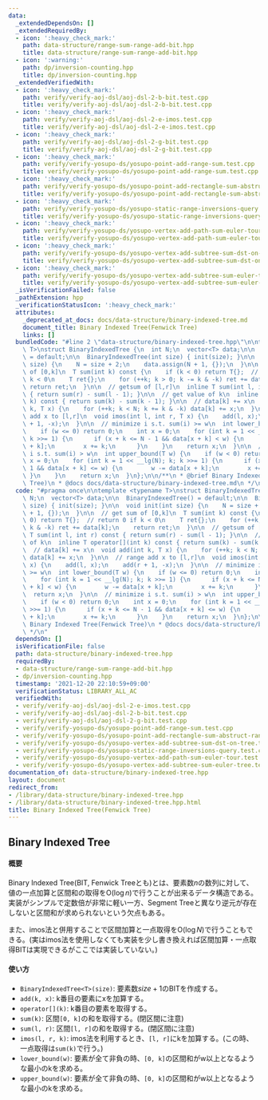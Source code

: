 ```yaml
---
data:
  _extendedDependsOn: []
  _extendedRequiredBy:
  - icon: ':heavy_check_mark:'
    path: data-structure/range-sum-range-add-bit.hpp
    title: data-structure/range-sum-range-add-bit.hpp
  - icon: ':warning:'
    path: dp/inversion-counting.hpp
    title: dp/inversion-counting.hpp
  _extendedVerifiedWith:
  - icon: ':heavy_check_mark:'
    path: verify/verify-aoj-dsl/aoj-dsl-2-b-bit.test.cpp
    title: verify/verify-aoj-dsl/aoj-dsl-2-b-bit.test.cpp
  - icon: ':heavy_check_mark:'
    path: verify/verify-aoj-dsl/aoj-dsl-2-e-imos.test.cpp
    title: verify/verify-aoj-dsl/aoj-dsl-2-e-imos.test.cpp
  - icon: ':heavy_check_mark:'
    path: verify/verify-aoj-dsl/aoj-dsl-2-g-bit.test.cpp
    title: verify/verify-aoj-dsl/aoj-dsl-2-g-bit.test.cpp
  - icon: ':heavy_check_mark:'
    path: verify/verify-yosupo-ds/yosupo-point-add-range-sum.test.cpp
    title: verify/verify-yosupo-ds/yosupo-point-add-range-sum.test.cpp
  - icon: ':heavy_check_mark:'
    path: verify/verify-yosupo-ds/yosupo-point-add-rectangle-sum-abstruct-range-tree.test.cpp
    title: verify/verify-yosupo-ds/yosupo-point-add-rectangle-sum-abstruct-range-tree.test.cpp
  - icon: ':heavy_check_mark:'
    path: verify/verify-yosupo-ds/yosupo-static-range-inversions-query.test.cpp
    title: verify/verify-yosupo-ds/yosupo-static-range-inversions-query.test.cpp
  - icon: ':heavy_check_mark:'
    path: verify/verify-yosupo-ds/yosupo-vertex-add-path-sum-euler-tour.test.cpp
    title: verify/verify-yosupo-ds/yosupo-vertex-add-path-sum-euler-tour.test.cpp
  - icon: ':heavy_check_mark:'
    path: verify/verify-yosupo-ds/yosupo-vertex-add-subtree-sum-dst-on-tree.test.cpp
    title: verify/verify-yosupo-ds/yosupo-vertex-add-subtree-sum-dst-on-tree.test.cpp
  - icon: ':heavy_check_mark:'
    path: verify/verify-yosupo-ds/yosupo-vertex-add-subtree-sum-euler-tree.test.cpp
    title: verify/verify-yosupo-ds/yosupo-vertex-add-subtree-sum-euler-tree.test.cpp
  _isVerificationFailed: false
  _pathExtension: hpp
  _verificationStatusIcon: ':heavy_check_mark:'
  attributes:
    _deprecated_at_docs: docs/data-structure/binary-indexed-tree.md
    document_title: Binary Indexed Tree(Fenwick Tree)
    links: []
  bundledCode: "#line 2 \"data-structure/binary-indexed-tree.hpp\"\n\ntemplate <typename\
    \ T>\nstruct BinaryIndexedTree {\n  int N;\n  vector<T> data;\n\n  BinaryIndexedTree()\
    \ = default;\n\n  BinaryIndexedTree(int size) { init(size); }\n\n  void init(int\
    \ size) {\n    N = size + 2;\n    data.assign(N + 1, {});\n  }\n\n  // get sum\
    \ of [0,k]\n  T sum(int k) const {\n    if (k < 0) return T{};  // return 0 if\
    \ k < 0\n    T ret{};\n    for (++k; k > 0; k -= k & -k) ret += data[k];\n   \
    \ return ret;\n  }\n\n  // getsum of [l,r]\n  inline T sum(int l, int r) const\
    \ { return sum(r) - sum(l - 1); }\n\n  // get value of k\n  inline T operator[](int\
    \ k) const { return sum(k) - sum(k - 1); }\n\n  // data[k] += x\n  void add(int\
    \ k, T x) {\n    for (++k; k < N; k += k & -k) data[k] += x;\n  }\n\n  // range\
    \ add x to [l,r]\n  void imos(int l, int r, T x) {\n    add(l, x);\n    add(r\
    \ + 1, -x);\n  }\n\n  // minimize i s.t. sum(i) >= w\n  int lower_bound(T w) {\n\
    \    if (w <= 0) return 0;\n    int x = 0;\n    for (int k = 1 << __lg(N); k;\
    \ k >>= 1) {\n      if (x + k <= N - 1 && data[x + k] < w) {\n        w -= data[x\
    \ + k];\n        x += k;\n      }\n    }\n    return x;\n  }\n\n  // minimize\
    \ i s.t. sum(i) > w\n  int upper_bound(T w) {\n    if (w < 0) return 0;\n    int\
    \ x = 0;\n    for (int k = 1 << __lg(N); k; k >>= 1) {\n      if (x + k <= N -\
    \ 1 && data[x + k] <= w) {\n        w -= data[x + k];\n        x += k;\n     \
    \ }\n    }\n    return x;\n  }\n};\n\n/**\n * @brief Binary Indexed Tree(Fenwick\
    \ Tree)\n * @docs docs/data-structure/binary-indexed-tree.md\n */\n"
  code: "#pragma once\n\ntemplate <typename T>\nstruct BinaryIndexedTree {\n  int\
    \ N;\n  vector<T> data;\n\n  BinaryIndexedTree() = default;\n\n  BinaryIndexedTree(int\
    \ size) { init(size); }\n\n  void init(int size) {\n    N = size + 2;\n    data.assign(N\
    \ + 1, {});\n  }\n\n  // get sum of [0,k]\n  T sum(int k) const {\n    if (k <\
    \ 0) return T{};  // return 0 if k < 0\n    T ret{};\n    for (++k; k > 0; k -=\
    \ k & -k) ret += data[k];\n    return ret;\n  }\n\n  // getsum of [l,r]\n  inline\
    \ T sum(int l, int r) const { return sum(r) - sum(l - 1); }\n\n  // get value\
    \ of k\n  inline T operator[](int k) const { return sum(k) - sum(k - 1); }\n\n\
    \  // data[k] += x\n  void add(int k, T x) {\n    for (++k; k < N; k += k & -k)\
    \ data[k] += x;\n  }\n\n  // range add x to [l,r]\n  void imos(int l, int r, T\
    \ x) {\n    add(l, x);\n    add(r + 1, -x);\n  }\n\n  // minimize i s.t. sum(i)\
    \ >= w\n  int lower_bound(T w) {\n    if (w <= 0) return 0;\n    int x = 0;\n\
    \    for (int k = 1 << __lg(N); k; k >>= 1) {\n      if (x + k <= N - 1 && data[x\
    \ + k] < w) {\n        w -= data[x + k];\n        x += k;\n      }\n    }\n  \
    \  return x;\n  }\n\n  // minimize i s.t. sum(i) > w\n  int upper_bound(T w) {\n\
    \    if (w < 0) return 0;\n    int x = 0;\n    for (int k = 1 << __lg(N); k; k\
    \ >>= 1) {\n      if (x + k <= N - 1 && data[x + k] <= w) {\n        w -= data[x\
    \ + k];\n        x += k;\n      }\n    }\n    return x;\n  }\n};\n\n/**\n * @brief\
    \ Binary Indexed Tree(Fenwick Tree)\n * @docs docs/data-structure/binary-indexed-tree.md\n\
    \ */\n"
  dependsOn: []
  isVerificationFile: false
  path: data-structure/binary-indexed-tree.hpp
  requiredBy:
  - data-structure/range-sum-range-add-bit.hpp
  - dp/inversion-counting.hpp
  timestamp: '2021-12-20 22:10:59+09:00'
  verificationStatus: LIBRARY_ALL_AC
  verifiedWith:
  - verify/verify-aoj-dsl/aoj-dsl-2-e-imos.test.cpp
  - verify/verify-aoj-dsl/aoj-dsl-2-b-bit.test.cpp
  - verify/verify-aoj-dsl/aoj-dsl-2-g-bit.test.cpp
  - verify/verify-yosupo-ds/yosupo-point-add-range-sum.test.cpp
  - verify/verify-yosupo-ds/yosupo-point-add-rectangle-sum-abstruct-range-tree.test.cpp
  - verify/verify-yosupo-ds/yosupo-vertex-add-subtree-sum-dst-on-tree.test.cpp
  - verify/verify-yosupo-ds/yosupo-static-range-inversions-query.test.cpp
  - verify/verify-yosupo-ds/yosupo-vertex-add-path-sum-euler-tour.test.cpp
  - verify/verify-yosupo-ds/yosupo-vertex-add-subtree-sum-euler-tree.test.cpp
documentation_of: data-structure/binary-indexed-tree.hpp
layout: document
redirect_from:
- /library/data-structure/binary-indexed-tree.hpp
- /library/data-structure/binary-indexed-tree.hpp.html
title: Binary Indexed Tree(Fenwick Tree)
---
```

## Binary Indexed Tree

#### 概要

Binary Indexed Tree(BIT, Fenwick Treeとも)とは、要素数$n$の数列に対して、値の一点加算と区間和の取得を$\mathrm{O}(\log n)$で行うことが出来るデータ構造である。実装がシンプルで定数倍が非常に軽い一方、Segment Treeと異なり逆元が存在しないと区間和が求められないという欠点もある。

また、imos法と併用することで区間加算と一点取得を$\mathrm{O}(\log N)$で行うこともできる。(実はimos法を使用しなくても実装を少し書き換えれば区間加算・一点取得BITは実現できるがここでは実装していない。)

#### 使い方

- `BinaryIndexedTree<T>(size)`: 要素数$size+1$のBITを作成する。
- `add(k, x)`: k番目の要素にxを加算する。
- `operator[](k)`: k番目の要素を取得する。
- `sum(k)`: 区間`[0, k]`の和を取得する。(閉区間に注意)
- `sum(l, r)`: 区間`[l, r]`の和を取得する。(閉区間に注意)
- `imos(l, r, k)`: imos法を利用するとき、`[l, r]`にkを加算する。(この時、一点取得は`sum(k)`で行う。)
- `lower_bound(w)`: 要素が全て非負の時、`[0, k]`の区間和がw以上となるような最小のkを求める。
- `upper_bound(w)`: 要素が全て非負の時、`[0, k]`の区間和がw以上となるような最小のkを求める。
